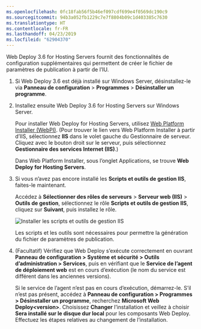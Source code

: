 ```yaml
---
ms.openlocfilehash: 0fc18fab56f5b46ef097cdf699e4f0569dc190c9
ms.sourcegitcommit: 94b3a052fb1229c7e7f8804b09c1d403385c7630
ms.translationtype: HT
ms.contentlocale: fr-FR
ms.lasthandoff: 04/23/2019
ms.locfileid: "62904370"
---
```

Web Deploy 3.6 for Hosting Servers fournit des fonctionnalités de configuration supplémentaires qui permettent de créer le fichier de paramètres de publication à partir de l’IU.

1. Si Web Deploy 3.6 est déjà installé sur Windows Server, désinstallez-le via **Panneau de configuration** > **Programmes** > **Désinstaller un programme**.

2. Installez ensuite Web Deploy 3.6 for Hosting Servers sur Windows Server.

    Pour installer Web Deploy for Hosting Servers, utilisez [Web Platform Installer (WebPI)](https://www.microsoft.com/web/downloads/platform.aspx). (Pour trouver le lien vers Web Platform Installer à partir d’IIS, sélectionnez **IIS** dans le volet gauche du Gestionnaire de serveur. Cliquez avec le bouton droit sur le serveur, puis sélectionnez **Gestionnaire des services Internet (IIS)**.)

    Dans Web Platform Installer, sous l’onglet Applications, se trouve **Web Deploy for Hosting Servers**.

3. Si vous n’avez pas encore installé les **Scripts et outils de gestion IIS**, faites-le maintenant.

    Accédez à **Sélectionner des rôles de serveurs** > **Serveur web (IIS)** > **Outils de gestion**, sélectionnez le rôle **Scripts et outils de gestion IIS**, cliquez sur **Suivant**, puis installez le rôle.

    ![Installer les scripts et outils de gestion IIS](../../deployment/media/tutorial-iis-management-scripts-and-tools.png)

    Les scripts et les outils sont nécessaires pour permettre la génération du fichier de paramètres de publication.

4. (Facultatif) Vérifiez que Web Deploy s’exécute correctement en ouvrant **Panneau de configuration > Système et sécurité > Outils d’administration > Services**, puis en vérifiant que le **Service de l’agent de déploiement web** est en cours d’exécution (le nom du service est différent dans les anciennes versions).

    Si le service de l’agent n’est pas en cours d’exécution, démarrez-le. S’il n’est pas présent, accédez à **Panneau de configuration > Programmes > Désinstaller un programme**, recherchez **Microsoft Web Deploy\<version>**. Choisissez **Changer** l’installation et veillez à choisir **Sera installé sur le disque dur local** pour les composants Web Deploy. Effectuez les étapes relatives au changement de l’installation.